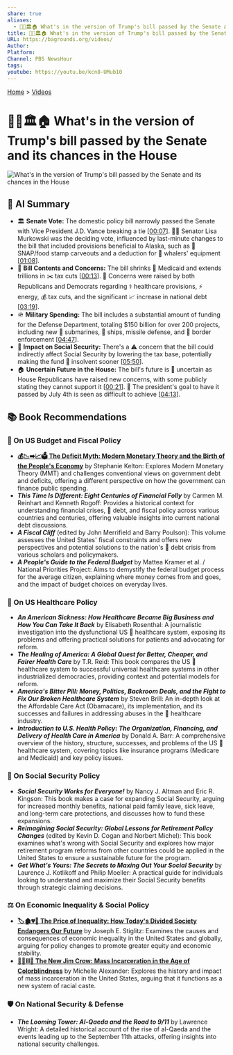 ```yaml
---
share: true
aliases:
  - 👹📜🏛️🏠 What's in the version of Trump's bill passed by the Senate and its chances in the House
title: 👹📜🏛️🏠 What's in the version of Trump's bill passed by the Senate and its chances in the House
URL: https://bagrounds.org/videos/
Author: 
Platform: 
Channel: PBS NewsHour
tags: 
youtube: https://youtu.be/kcn8-UMub10
---
```

[Home](../index.md) > [Videos](./index.md)  
# 👹📜🏛️🏠 What's in the version of Trump's bill passed by the Senate and its chances in the House  
![What's in the version of Trump's bill passed by the Senate and its chances in the House](https://youtu.be/kcn8-UMub10)  
  
## 🤖 AI Summary  
* 🏛️ **Senate Vote:** The domestic policy bill narrowly passed the Senate with Vice President J.D. Vance breaking a tie \[[00:07](http://www.youtube.com/watch?v=kcn8-UMub10&t=7)\]. 🧑‍⚖️ Senator Lisa Murkowski was the deciding vote, influenced by last-minute changes to the bill that included provisions beneficial to Alaska, such as 🍎 SNAP/food stamp carveouts and a deduction for 🐳 whalers' equipment \[[01:08](http://www.youtube.com/watch?v=kcn8-UMub10&t=68)\].  
* 📝 **Bill Contents and Concerns:** The bill shrinks 🏥 Medicaid and extends trillions in ✂️ tax cuts \[[00:13](http://www.youtube.com/watch?v=kcn8-UMub10&t=13)\]. 🤔 Concerns were raised by both Republicans and Democrats regarding ⚕️ healthcare provisions, ⚡ energy, 💰 tax cuts, and the significant 📈 increase in national debt \[[03:19](http://www.youtube.com/watch?v=kcn8-UMub10&t=199)\].  
* 🪖 **Military Spending:** The bill includes a substantial amount of funding for the Defense Department, totaling $150 billion for over 200 projects, including new 🚢 submarines, 🚀 ships, missile defense, and 🛂 border enforcement \[[04:47](http://www.youtube.com/watch?v=kcn8-UMub10&t=287)\].  
* 👴 **Impact on Social Security:** There's a ⚠️ concern that the bill could indirectly affect Social Security by lowering the tax base, potentially making the fund 💸 insolvent sooner \[[05:50](http://www.youtube.com/watch?v=kcn8-UMub10&t=350)\].  
* 🏠 **Uncertain Future in the House:** The bill's future is 🤷 uncertain as House Republicans have raised new concerns, with some publicly stating they cannot support it \[[00:21](http://www.youtube.com/watch?v=kcn8-UMub10&t=21)\]. 📅 The president's goal to have it passed by July 4th is seen as difficult to achieve \[[04:13](http://www.youtube.com/watch?v=kcn8-UMub10&t=253)\].  
  
## 📚 Book Recommendations  
### 💸 On US Budget and Fiscal Policy  
* **[💰📉➡️📈🗳️ The Deficit Myth: Modern Monetary Theory and the Birth of the People's Economy](../books/the-deficit-myth.md)** by Stephanie Kelton: Explores Modern Monetary Theory (MMT) and challenges conventional views on government debt and deficits, offering a different perspective on how the government can finance public spending.  
* ***This Time Is Different: Eight Centuries of Financial Folly*** by Carmen M. Reinhart and Kenneth Rogoff: Provides a historical context for understanding financial crises, 💸 debt, and fiscal policy across various countries and centuries, offering valuable insights into current national debt discussions.  
* ***A Fiscal Cliff*** (edited by John Merrifield and Barry Poulson): This volume assesses the United States' fiscal constraints and offers new perspectives and potential solutions to the nation's 💸 debt crisis from various scholars and policymakers.  
* ***A People's Guide to the Federal Budget*** by Mattea Kramer et al. / National Priorities Project: Aims to demystify the federal budget process for the average citizen, explaining where money comes from and goes, and the impact of budget choices on everyday lives.  
  
### 🏥 On US Healthcare Policy  
* ***An American Sickness: How Healthcare Became Big Business and How You Can Take It Back*** by Elisabeth Rosenthal: A journalistic investigation into the dysfunctional US 🏥 healthcare system, exposing its problems and offering practical solutions for patients and advocating for reform.  
* ***The Healing of America: A Global Quest for Better, Cheaper, and Fairer Health Care*** by T.R. Reid: This book compares the US 🏥 healthcare system to successful universal healthcare systems in other industrialized democracies, providing context and potential models for reform.  
* ***America's Bitter Pill: Money, Politics, Backroom Deals, and the Fight to Fix Our Broken Healthcare System*** by Steven Brill: An in-depth look at the Affordable Care Act (Obamacare), its implementation, and its successes and failures in addressing abuses in the 🏥 healthcare industry.  
* ***Introduction to U.S. Health Policy: The Organization, Financing, and Delivery of Health Care in America*** by Donald A. Barr: A comprehensive overview of the history, structure, successes, and problems of the US 🏥 healthcare system, covering topics like insurance programs (Medicare and Medicaid) and key policy issues.  
  
### 👴 On Social Security Policy  
* ***Social Security Works for Everyone!*** by Nancy J. Altman and Eric R. Kingson: This book makes a case for expanding Social Security, arguing for increased monthly benefits, national paid family leave, sick leave, and long-term care protections, and discusses how to fund these expansions.  
* ***Reimagining Social Security: Global Lessons for Retirement Policy Changes*** (edited by Kevin D. Cogan and Norbert Michel): This book examines what's wrong with Social Security and explores how major retirement program reforms from other countries could be applied in the United States to ensure a sustainable future for the program.  
* ***Get What's Yours: The Secrets to Maxing Out Your Social Security*** by Laurence J. Kotlikoff and Philip Moeller: A practical guide for individuals looking to understand and maximize their Social Security benefits through strategic claiming decisions.  
  
### ⚖️ On Economic Inequality & Social Policy  
* **[🏷️🏚️💔🏰 The Price of Inequality: How Today's Divided Society Endangers Our Future](../books/the-price-of-inequality-how-todays-divided-society-endangers-our-future.md)** by Joseph E. Stiglitz: Examines the causes and consequences of economic inequality in the United States and globally, arguing for policy changes to promote greater equity and economic stability.  
* **[🧑🏿⛓️🙈 The New Jim Crow: Mass Incarceration in the Age of Colorblindness](../books/the-new-jim-crow-mass-incarceration-in-the-age-of-colorblindness.md)** by Michelle Alexander: Explores the history and impact of mass incarceration in the United States, arguing that it functions as a new system of racial caste.  
  
### 🛡️ On National Security & Defense  
* ***The Looming Tower: Al-Qaeda and the Road to 9/11*** by Lawrence Wright: A detailed historical account of the rise of al-Qaeda and the events leading up to the September 11th attacks, offering insights into national security challenges.